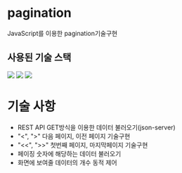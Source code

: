 # pagination
JavaScript를 이용한  pagination기술구현

## 사용된 기술 스택
<img src="https://img.shields.io/badge/html5-E34F26?style=for-the-badge&logo=html5&logoColor=white"> <img src="https://img.shields.io/badge/css-1572B6?style=for-the-badge&logo=css3&logoColor=white"> <img src="https://img.shields.io/badge/javascript-F7DF1E?style=for-the-badge&logo=javascript&logoColor=black">

# 기술 사항
- REST API GET방식을 이용한 데이터 불러오기(json-server)
- "<", ">" 다음 페이지, 이전 페이지 기술구현
- "<<", ">>" 첫번째 페이지, 마지막페이지 기술구현 
- 페이징 숫자에 해당하는 데이터 불러오기
- 화면에 보여줄 데이터의 개수 동적 제어
